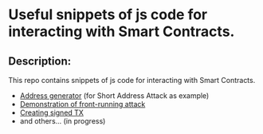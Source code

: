 # Useful snippets of js code for interacting with Smart Contracts. 

## Description:
This repo contains snippets of js code for interacting with Smart Contracts. 
* [Address generator](https://github.com/pertsev/web3_utilz/tree/master/address%20generator%20for%20SAA) (for Short Address Attack as example)
* [Demonstration of front-running attack](https://github.com/pertsev/web3_utilz/tree/master/front-running%20attack%20(lotteryExploit))
* [Creating signed TX](https://github.com/pertsev/web3_utilz/tree/master/off-chain%20transaction)
* and others... (in progress)